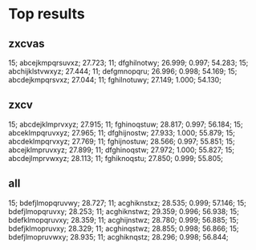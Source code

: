 # Top results

## zxcvas

15; abcejkmpqrsuvxz; 27.723; 11; dfghilnotwy; 26.999; 0.997; 54.283;
15; abchijklstvwxyz; 27.444; 11; defgmnopqru; 26.996; 0.998; 54.169;
15; abcdejkmpqrsvxz; 27.044; 11; fghilnotuwy; 27.149; 1.000; 54.130;

## zxcv

15; abcdejklmprvxyz; 27.915; 11; fghinoqstuw; 28.817; 0.997; 56.184;
15; abceklmpqruvxyz; 27.965; 11; dfghijnostw; 27.933; 1.000; 55.879;
15; abcdeklmpqrvxyz; 27.769; 11; fghijnostuw; 28.566; 0.997; 55.851;
15; abcejklmpruvxyz; 27.899; 11; dfghinoqstw; 27.972; 1.000; 55.827;
15; abcdejlmprvwxyz; 28.113; 11; fghiknoqstu; 27.850; 0.999; 55.805;

## all

15; bdefjlmopqruvwy; 28.727; 11; acghiknstxz; 28.535; 0.999; 57.146;
15; bdefjlmopqruvxy; 28.253; 11; acghiknstwz; 29.359; 0.996; 56.938;
15; bdefklmopqruvxy; 28.359; 11; acghijnstwz; 28.780; 0.999; 56.885;
15; bdefjklmopruvxy; 28.329; 11; acghinqstwz; 28.855; 0.998; 56.866;
15; bdefjlmopruvwxy; 28.935; 11; acghiknqstz; 28.296; 0.998; 56.844;
